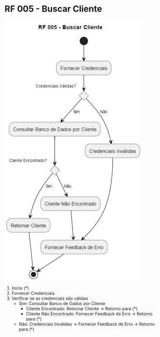 # RF 005 - Buscar Cliente

![Diagrama de Atividade RF 005 - Buscar Cliente](./imgs/RF005.png)

1. Início (*)
2. Fornecer Credenciais
3. Verificar se as credenciais são válidas
   - Sim: Consultar Banco de Dados por Cliente
     - Cliente Encontrado: Retornar Cliente -> Retorno para (*)
     - Cliente Não Encontrado: Fornecer Feedback de Erro -> Retorno para (*)
   - Não: Credenciais Inválidas -> Fornecer Feedback de Erro -> Retorno para (*)
